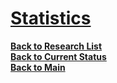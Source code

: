# **[Statistics](https://www.w3schools.com/statistics/index.php)**

**[Back to Research List](../../../research_list.md)**\
**[Back to Current Status](../../../../a_status/detailed_status.md)**\
**[Back to Main](../../../../README.md)**
